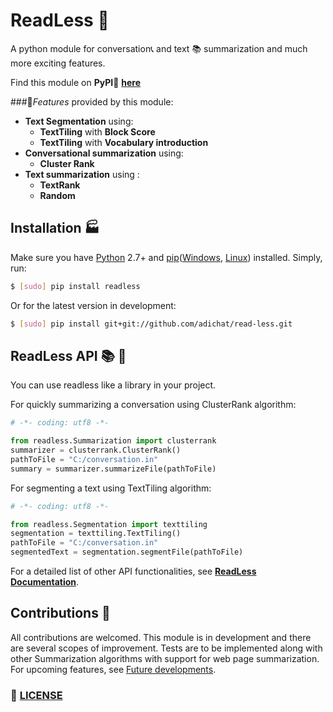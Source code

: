 # ReadLess 📖

A python module for conversation📞 and text 📚 summarization and much more exciting features.

Find this module on **PyPI**:dash: [**here**](https://pypi.python.org/pypi/readless)

###💪_Features_ provided by this module:

* **Text Segmentation** using:
   * **TextTiling** with **Block Score**
   * **TextTiling** with **Vocabulary introduction**
* **Conversational summarization** using:
   * **Cluster Rank**
* **Text summarization** using : 
   * **TextRank**
   * **Random**

## Installation 🏭

Make sure you have [Python](http://www.python.org/) 2.7+ and [pip](https://crate.io/packages/pip/)([Windows](http://docs.python-guide.org/en/latest/starting/install/win/), [Linux](http://docs.python-guide.org/en/latest/starting/install/linux/)) installed. Simply, run:

```sh
$ [sudo] pip install readless
```

Or for the latest version in development:

```sh
$ [sudo] pip install git+git://github.com/adichat/read-less.git
```

## ReadLess API 📚 🗽 

You can use readless like a library in your project.

For quickly summarizing a conversation using ClusterRank algorithm:

```python
# -*- coding: utf8 -*-

from readless.Summarization import clusterrank
summarizer = clusterrank.ClusterRank()
pathToFile = "C:/conversation.in"
summary = summarizer.summarizeFile(pathToFile)
```

For segmenting a text using TextTiling algorithm:
```python
# -*- coding: utf8 -*-

from readless.Segmentation import texttiling
segmentation = texttiling.TextTiling()
pathToFile = "C:/conversation.in"
segmentedText = segmentation.segmentFile(pathToFile)
```

For a detailed list of other API functionalities, see [**ReadLess Documentation**](https://github.com/AdiChat/Read-Less/blob/master/Documentation.md).

## Contributions 📂 

All contributions are welcomed. This module is in development and there are several scopes of improvement. Tests are to be implemented along with other Summarization algorithms with support for web page summarization. For upcoming features, see [Future developments]().

### 👮 [LICENSE](https://github.com/AdiChat/Read-Less/blob/master/LICENSE)

